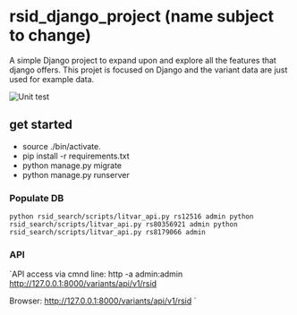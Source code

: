 # rsid_django_project (name subject to change)
A simple Django project to expand upon and explore all the features that django offers.
This projet is focused on Django and the variant data are just used for example data.

![Unit test](https://github.com/cjvillar/rsid_django_project/actions/workflows/run_django_test.yml/badge.svg)
## get started
- source ./bin/activate. 
- pip install -r requirements.txt
- python manage.py migrate
- python manage.py runserver

### Populate DB

`
python rsid_search/scripts/litvar_api.py rs12516 admin
python rsid_search/scripts/litvar_api.py rs80356921 admin
python rsid_search/scripts/litvar_api.py rs8179066 admin
`
### API
`API access via cmnd line:
http -a admin:admin http://127.0.0.1:8000/variants/api/v1/rsid

Browser: http://127.0.0.1:8000/variants/api/v1/rsid
`
